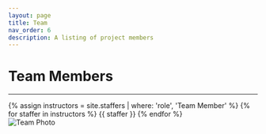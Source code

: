 ```yaml
---
layout: page
title: Team
nav_order: 6
description: A listing of project members
---
```


# Team Members
---
<div class="role">
  {% assign instructors = site.staffers | where: 'role', 'Team Member' %}
  {% for staffer in instructors %}
  {{ staffer }}
  {% endfor %}
</div>

<img class="one" src="../pictures/team.jpg" alt="Team Photo"/>
